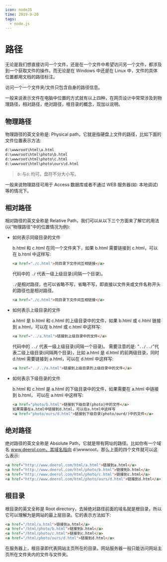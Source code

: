```yaml
---
icon: nodeJS
time: 2019-9-20
tags:
  - node.js
---
```


# 路径

无论是我们想直接访问一个文件，还是在一个文件中希望访问另一个文件，都涉及到一个获取文件的操作。而无论是在 Windows 中还是在 Linux 中，文件的具体位置都用文档的路径标注。

访问一个一个文件夹/文件只包含自身的路径信息。

一般来说表示文件在电脑中位置的方式就有以上四种，在网页设计中常常涉及到物理路径，相对路径，绝对路径，根目录的概念，现加以说明。

## 物理路径

物理路径的英文全称是: Physical path，它就是指硬盘上文件的路径，比如下面的文件位置表示方法:

```md
d:\wwwroot\html\a.html
d:\wwwroot\html\photo\b.html
d:\wwwroot\html\photo\c.html
d:\wwwroot\html\photo\ours\d.html
```

> `D:`与`d:`均可。盘符不分大小写。

一般来说物理路径可用于 Access 数据库或者不通过 WEB 服务器(如: 本地调试)等的情况下。

## 相对路径

相对路径的英文全称是 Relative Path，我们可以从以下三个方面来了解它的用法(以“物理路径”中的位置情况为例):

- 如何表示同级目录的文件

  b.html 和 c.html 在同一个文件夹下，如果 b.html 需要链接到 c.html，可以在 b.html 中这样写:

  ```html
  <a href="./c.html">同目录下文件间互相链接</a>
  ```

  代码中的 `./` 代表一级上级目录(间隔一个目录)。

  `./`是相对路径，也可以省略不写，省略不写，即直接以文件夹或文件名称开头的路径也是相对路径。

  ```html
  <a href="./c.html">同目录下文件间互相链接</a>
  ```

- 如何表示上级目录的文件

  a.html 是 b.html 和 c.html 的上级目录中的文件，如果 b.html 或 c.html 链接到 a.html，可以在 b.html 或 c.html 中这样写:

  ```html
  <a href="../a.html">链接到上级目录中的文件</a>
  ```

  代码中的 `../` 代表一级上级目录(间隔一个目录)。
  需要注意的是: “`../../`”代表二级上级目录(间隔两个目录)，比如 a.html 是 d.html 的前两级目录，同时 d.html 需要链接到 a.html，可以在 d.html 中这样写:

  ```html
  <a href="../../a.html">链接到上级目录的上级目录中的文件</a>
  ```

- 如何表示下级目录的文件

  b.html 和 c.html 是 a.html 的下级目录中的文件，如果需要在 a.html 中链接到 b.html， 可以在 a.html 中这样写:

  ```html
  <a href="photo/b.html">链接到下级目录(photo)中的文件</a>
  如果需要在a.html中链接到d.html，可以在a.html中这样写
  <a href="photo/ours/d.html">链接到下级目录(photo/ourd/)中的文件</a>
  ```

## 绝对路径

绝对路径的英文全称是 Absolute Path，它就是带有网址的路径。比如你有一个域名 www.deerol.com，其域名指向 d:\wwwroot，那么上面的四个文件就可以这么表示:

```html
<a href="http://www.deerol.com/html/a.html">链接到a.html</a>
<a href="http://www.deerol.com/html/photo/b.html">链接到b.html</a>
<a href="http://www.deerol.com/html/photo/c.html">链接到c.html</a>
<a href="http://www.deerol.com/html/photo/ours/d.html">链接到d.html</a>
```

## 根目录

根目录的英文全称是 Root directory，去掉绝对路径前面的域名就是根目录，所以它可以理解为是网站的最上层目录。它的表示方法如下:

```html
<a href="/html/a.html">链接到a.html</a>
<a href="/html/photo/b.html">链接到b.html</a>
<a href="/html/photo/c.html">链接到c.html</a>
<a href="/html/photo/ours/d.html">链接到d.html</a>
```

在服务器上，根目录即代表网站主页所在的目录。网站服务器一般只能访问网站主页所在文件夹内的文件与文件夹。
